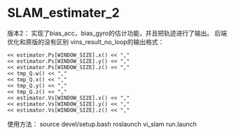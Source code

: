 # SLAM_estimater_2
版本2：
实现了bias_acc，bias_gyro的估计功能，并且把轨迹进行了输出。
后端优化和原版的没有区别
vins_result_no_loop的输出格式：

```
<< estimator.Ps[WINDOW_SIZE].x() << ","
<< estimator.Ps[WINDOW_SIZE].y() << ","
<< estimator.Ps[WINDOW_SIZE].z() << ","
<< tmp_Q.w() << ","
<< tmp_Q.x() << ","
<< tmp_Q.y() << ","
<< tmp_Q.z() << ","
<< estimator.Vs[WINDOW_SIZE].x() << ","
<< estimator.Vs[WINDOW_SIZE].y() << ","
<< estimator.Vs[WINDOW_SIZE].z() << ","

```
使用方法：
source devel/setup.bash
roslaunch vi_slam run.launch


